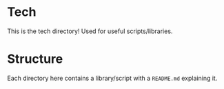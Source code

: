 # Tech
 This is the tech directory! Used for useful scripts/libraries.

# Structure
 Each directory here contains a library/script with a `README.md` explaining it.